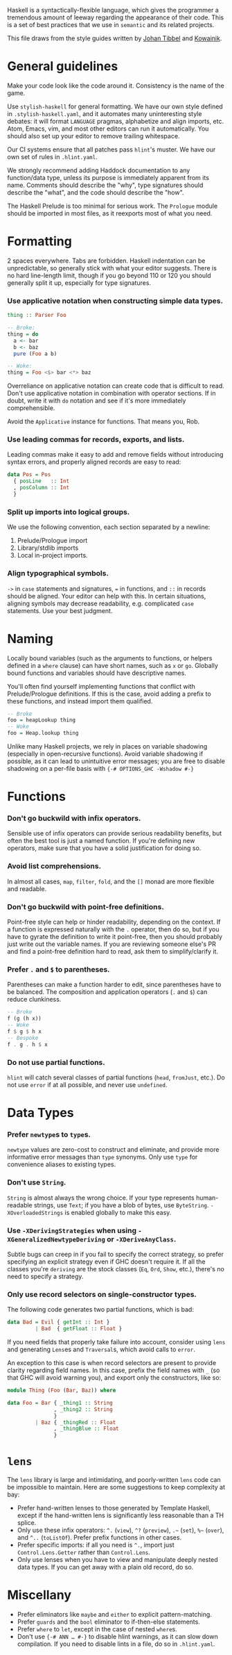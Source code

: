 Haskell is a syntactically-flexible language, which gives the programmer a tremendous amount of leeway regarding the appearance of their code. This is a set of best practices that we use in `semantic` and its related projects.

This file draws from the style guides written by [Johan Tibbel](https://github.com/tibbe/haskell-style-guide/blob/master/haskell-style.md) and [Kowainik](https://kowainik.github.io/posts/2019-02-06-style-guide).

# General guidelines

Make your code look like the code around it. Consistency is the name of the game.

Use `stylish-haskell` for general formatting. We have our own style defined in `.stylish-haskell.yaml`, and it automates many uninteresting style debates: it will format `LANGUAGE` pragmas, alphabetize and align imports, etc. Atom, Emacs, vim, and most other editors can run it automatically. You should also set up your editor to remove trailing whitespace.

Our CI systems ensure that all patches pass `hlint`'s muster. We have our own set of rules in `.hlint.yaml`.

We strongly recommend adding Haddock documentation to any function/data type, unless its purpose is immediately apparent from its name.
Comments should describe the "why", type signatures should describe the "what", and the code should describe the "how".

The Haskell Prelude is too minimal for serious work. The `Prologue` module should be imported in most files, as it reexports most of what you need.

# Formatting

2 spaces everywhere. Tabs are forbidden. Haskell indentation can be unpredictable, so generally stick with what your editor suggests.
There is no hard line-length limit, though if you go beyond 110 or 120 you should generally split it up, especially for type signatures.

### Use applicative notation when constructing simple data types.

``` haskell
thing :: Parser Foo

-- Broke:
thing = do
  a <- bar
  b <- baz
  pure (Foo a b)

-- Woke:
thing = Foo <$> bar <*> baz
```

Overreliance on applicative notation can create code that is difficult to read. Don't use applicative notation in combination with operator sections. If in doubt, write it with `do` notation and see if it's more immediately comprehensible.

Avoid the `Applicative` instance for functions. That means you, Rob.

### Use leading commas for records, exports, and lists.

Leading commas make it easy to add and remove fields without introducing syntax errors, and properly aligned records are easy to read:

``` haskell
data Pos = Pos
  { posLine   :: Int
  , posColumn :: Int
  }
```

### Split up imports into logical groups.

We use the following convention, each section separated by a newline:

1. Prelude/Prologue import
2. Library/stdlib imports
3. Local in-project imports.

### Align typographical symbols.

`->` in `case` statements and signatures, `=` in functions, and `::` in records should be aligned. Your editor can help with this. In certain situations, aligning symbols may decrease readability, e.g. complicated `case` statements. Use your best judgment.

# Naming

Locally bound variables (such as the arguments to functions, or helpers defined in a `where` clause) can have short names, such as `x` or `go`. Globally bound functions and variables should have descriptive names.

You'll often find yourself implementing functions that conflict with Prelude/Prologue definitions. If this is the case, avoid adding a prefix to these functions, and instead import them qualified.

``` haskell
-- Broke
foo = heapLookup thing
-- Woke
foo = Heap.lookup thing
```

Unlike many Haskell projects, we rely in places on variable shadowing (especially in open-recursive functions).
Avoid variable shadowing if possible, as it can lead to unintuitive error messages; you are free to disable shadowing on a per-file basis with `{-# OPTIONS_GHC -Wshadow #-}`

# Functions

### Don't go buckwild with infix operators.

Sensible use of infix operators can provide serious readability benefits, but often the best tool is just a named function. If you're defining new operators, make sure that you have a solid justification for doing so.

### Avoid list comprehensions.

In almost all cases, `map`, `filter`, `fold`, and the `[]` monad are more flexible and readable.

### Don't go buckwild with point-free definitions.

Point-free style can help or hinder readability, depending on the context. If a function is expressed naturally with the `.` operator, then do so, but if you have to gyrate the definition to write it point-free, then you should probably just write out the variable names. If you are reviewing someone else's PR and find a point-free definition hard to read, ask them to simplify/clarify it.

### Prefer `.` and `$` to parentheses.

Parentheses can make a function harder to edit, since parentheses have to be balanced. The composition and application operators (`.` and `$`) can reduce clunkiness.

``` haskell
-- Broke
f (g (h x))
-- Woke
f $ g $ h x
-- Bespoke
f . g . h $ x
```

### Do not use partial functions.

`hlint` will catch several classes of partial functions (`head`, `fromJust`, etc.). Do not use `error` if at all possible, and never use `undefined`.

# Data Types

### Prefer `newtype`s to `type`s.

`newtype` values are zero-cost to construct and eliminate, and provide more informative error messages than `type` synonyms. Only use `type` for convenience aliases to existing types.

### Don't use `String`.

`String` is almost always the wrong choice. If your type represents human-readable strings, use `Text`; if you have a blob of bytes, use `ByteString`. `-XOverloadedStrings` is enabled globally to make this easy.

### Use `-XDerivingStrategies` when using `-XGeneralizedNewtypeDeriving` or `-XDeriveAnyClass`.

Subtle bugs can creep in if you fail to specify the correct strategy, so prefer specifying an explicit strategy even if GHC doesn't require it.
If all the classes you're `deriving` are the stock classes (`Eq`, `Ord`, `Show`, etc.), there's no need to specify a strategy.

### Only use record selectors on single-constructor types.

The following code generates two partial functions, which is bad:

``` haskell
data Bad = Evil { getInt :: Int }
         | Bad  { getFloat :: Float }
```

If you need fields that properly take failure into account, consider using `lens` and generating `Lens`es and `Traversal`s, which avoid calls to `error`.

An exception to this case is when record selectors are present to provide clarity regarding field names. In this case, prefix the field names with `_` (so that GHC will avoid warning you), and export only the constructors, like so:

``` haskell
module Thing (Foo (Bar, Baz)) where

data Foo = Bar { _thing1 :: String
               , _thing2 :: String
               }
         | Baz { _thingRed :: Float
               , _thingBlue :: Float
               }
```

# `lens`

The `lens` library is large and intimidating, and poorly-written `lens` code can be impossible to maintain. Here are some suggestions to keep complexity at bay:

* Prefer hand-written lenses to those generated by Template Haskell, except if the hand-written lens is significantly less reasonable than a TH splice.
* Only use these infix operators: `^.` (`view`), `^?` (`preview`), `.~` (`set`), `%~` (`over`), and `^..` (`toListOf`). Prefer prefix functions in other cases.
* Prefer specific imports: if all you need is `^.`, import just `Control.Lens.Getter` rather than `Control.Lens`.
* Only use lenses when you have to view and manipulate deeply nested data types. If you can get away with a plain old record, do so.

# Miscellany

* Prefer eliminators like `maybe` and `either` to explicit pattern-matching.
* Prefer `guards` and the `bool` eliminator to if-then-else statements.
* Prefer `where` to `let`, except in the case of nested `where`s.
* Don't use `{-# ANN … #-}` to disable hlint warnings, as it can slow down compilation. If you need to disable lints in a file, do so in `.hlint.yaml`.
